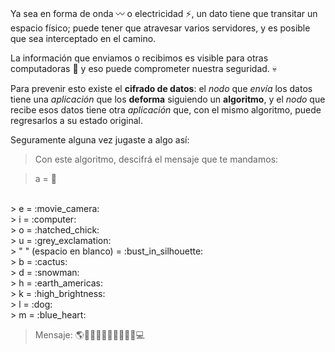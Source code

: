 Ya sea en forma de onda :wavy_dash: o electricidad :zap:, un dato tiene que transitar un espacio físico; puede tener que atravesar varios servidores, y es posible que sea interceptado en el camino. 

La información que enviamos o recibimos es visible para otras computadoras :eyes: y eso puede comprometer nuestra seguridad. :skull:

Para prevenir esto existe el **cifrado de datos**: el _nodo_ que _envía_ los datos tiene una _aplicación_ que los **deforma** siguiendo un **algoritmo**, y el _nodo_ que recibe esos datos tiene otra _aplicación_ que, con el mismo algoritmo, puede regresarlos a su estado original. 

Seguramente alguna vez jugaste a algo así:

> Con este algoritmo, descifrá el mensaje que te mandamos: 


> a = :musical_keyboard:
<br>
> e = :movie_camera:
<br>
> i = :computer:
<br>
> o = :hatched_chick:
<br>
> u = :grey_exclamation:
<br>
> " " (espacio en blanco) = :bust_in_silhouette:
<br>
> b = :cactus:
<br>
> d = :snowman:
<br>
> h = :earth_americas:
<br>
> k = :high_brightness:
<br>
> l = :dog:
<br>
> m = :blue_heart:

> Mensaje: :earth_americas::hatched_chick::dog::musical_keyboard::bust_in_silhouette::blue_heart::grey_exclamation::blue_heart::grey_exclamation::high_brightness::computer:



